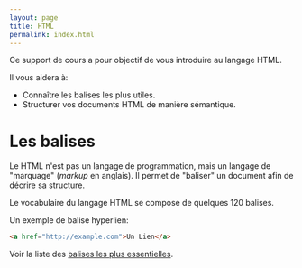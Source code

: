 ```yaml
---
layout: page
title: HTML
permalink: index.html
---
```

Ce support de cours a pour objectif de vous introduire au langage HTML.

Il vous aidera à: 

- Connaître les balises les plus utiles.
- Structurer vos documents HTML de manière sémantique.

Les balises
==

Le HTML n'est pas un langage de programmation, mais un langage de "marquage" (*markup* en anglais). Il permet de "baliser" un document afin de décrire sa structure.

Le vocabulaire du langage HTML se compose de quelques 120 balises.

Un exemple de balise hyperlien:

```html
<a href="http://example.com">Un Lien</a>
```

Voir la liste des [balises les plus essentielles](balises-essentielles.html).

